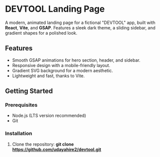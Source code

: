 # DEVTOOL Landing Page

A modern, animated landing page for a fictional "DEVTOOL" app, built with **React**, **Vite**, and **GSAP**. Features a sleek dark theme, a sliding sidebar, and gradient shapes for a polished look.

## Features
- Smooth GSAP animations for hero section, header, and sidebar.
- Responsive design with a mobile-friendly layout.
- Gradient SVG background for a modern aesthetic.
- Lightweight and fast, thanks to Vite.

## Getting Started

### Prerequisites
- Node.js (LTS version recommended)
- Git

### Installation
1. Clone the repository:
   **git clone https://github.com/udayahire2/devtool.git**
